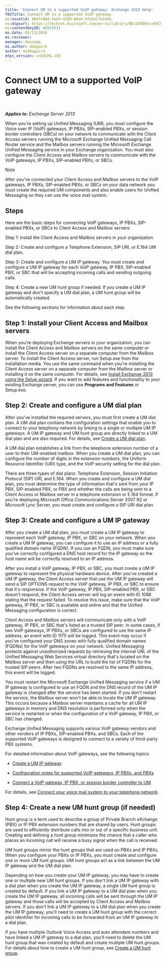 ```yaml
---
title: 'Connect UM to a supported VoIP gateway: Exchange 2013 Help'
TOCTitle: Connect UM to a supported VoIP gateway
ms:assetid: b8dfc8bd-2ee5-418d-b0a4-4fa2ec7e2a2e
ms:mtpsurl: https://technet.microsoft.com/en-us/library/Bb124360(v=EXCHG.150)
ms:contentKeyID: 49315511
ms.date: 05/13/2016
ms.reviewer: 
manager: dansimp
ms.author: dmaguire
author: msdmaguire
mtps_version: v=EXCHG.150
---
```


# Connect UM to a supported VoIP gateway

 

_**Applies to:** Exchange Server 2013_


When you're setting up Unified Messaging (UM), you must configure the Voice over IP (VoIP) gateways, IP PBXs, SIP-enabled PBXs, or session border controllers (SBCs) on your network to communicate with the Client Access servers running the Microsoft Exchange Unified Messaging Call Router service and the Mailbox servers running the Microsoft Exchange Unified Messaging service in your Exchange organization. You must also configure the Client Access and Mailbox servers to communicate with the VoIP gateways, IP PBXs, SIP-enabled PBXs, or SBCs.


> [!NOTE]
> After you've connected your Client Access and Mailbox servers to the VoIP gateways, IP PBXs, SIP-enabled PBXs, or SBCs on your data network you must create the required UM components and also enable users for Unified Messaging so they can use the voice mail system.



## Steps

Here are the basic steps for connecting VoIP gateways, IP PBXs, SIP-enabled PBXs, or SBCs to Client Access and Mailbox servers:

Step 1: Install the Client Access and Mailbox servers in your organization.

Step 2: Create and configure a Telephone Extension, SIP URI, or E.164 UM dial plan.

Step 3: Create and configure a UM IP gateway. You must create and configure a UM IP gateway for each VoIP gateway, IP PBX, SIP-enabled PBX, or SBC that will be accepting incoming calls and sending outgoing calls.

Step 4: Create a new UM hunt group if needed. If you create a UM IP gateway and don't specify a UM dial plan, a UM hunt group will be automatically created.

See the following sections for information about each step.

## Step 1: Install your Client Access and Mailbox servers

When you're deploying Exchange servers in your organization, you can install the Client Access and Mailbox servers on the same computer or install the Client Access server on a separate computer from the Mailbox server. To install the Client Access server, run Setup.exe from the installation media. You use the same command when you're installing the Client Access server on a separate computer from the Mailbox server or installing it on the same computer. For details, see [Install Exchange 2013 using the Setup wizard](install-exchange-2013-using-the-setup-wizard-exchange-2013-help.md). If you want to add features and functionality to your existing Exchange server, you can use **Programs and Features** or Setup.exe.

## Step 2: Create and configure a UM dial plan

After you've installed the required servers, you must first create a UM dial plan. A UM dial plan contains the configuration settings that enable you to connect to your telephony network by linking to a single or multiple UM IP gateways. A UM IP gateway and UM hunt group are directly linked to a UM dial plan and are also required. For details, see [Create a UM dial plan](https://docs.microsoft.com/en-us/exchange/voice-mail-unified-messaging/connect-voice-mail-system/create-um-dial-plan).

A UM dial plan establishes a link from the telephone extension number of a user to their UM-enabled mailbox. When you create a UM dial plan, you can configure the number of digits in the extension numbers, the Uniform Resource Identifier (URI) type, and the VoIP security setting for the dial plan.

There are three types of dial plans: Telephone Extension, Session Initiation Protocol (SIP) URI, and E.164. When you create and configure a UM dial plan, you must determine the type of information that's sent from your IP PBX, SIP-enabled PBX, or PBX and whether the calls are being sent to a Client Access or Mailbox server in a telephone extension or E.164 format. If you're deploying Microsoft Office Communications Server 2007 R2 or Microsoft Lync Server, you must create and configure a SIP URI dial plan.

## Step 3: Create and configure a UM IP gateway

After you create a UM dial plan, you must create a UM IP gateway to represent each VoIP gateway, IP PBX, or SBC on your network. When you create a UM IP gateway, you can configure it to use an IP address or a fully qualified domain name (FQDN). If you use an FQDN, you must make sure you've correctly configured a DNS host record for the IP gateway so the host name will be correctly resolved to an IP address.

After you install a VoIP gateway, IP PBX, or SBC, you must create a UM IP gateway to represent the physical hardware device. After you've created a UM IP gateway, the Client Access server that use the UM IP gateway will send a SIP OPTIONS request to the VoIP gateway, IP PBX, or SBC to ensure that it's responsive. If the VoIP gateway, IP PBX, SIP-enabled PBX, or SBC doesn't respond, the Client Access server will log an event with ID 1088 stating that the request failed. To resolve this issue, make sure that the VoIP gateway, IP PBX, or SBC is available and online and that the Unified Messaging configuration is correct.

Client Access and Mailbox servers will communicate only with a VoIP gateway, IP PBX, or SBC that's listed as a trusted SIP peer. In some cases, if two VoIP gateways, IP PBXs, or SBCs are configured to use the same IP address, an event with ID 1175 will be logged. This event may occur if you've configured your DNS zones with fully qualified domain names (FQDNs) for the VoIP gateways on your network. Unified Messaging protects against unauthorized requests by retrieving the internal URL of the Unified Messaging Web Services virtual directory that's located on the Mailbox server and then using the URL to build the list of FQDNs for the trusted SIP peers. After two FQDNs are resolved to the same IP address, this event will be logged.

You must restart the Microsoft Exchange Unified Messaging service if a UM IP gateway is configured to use an FQDN and the DNS record of the UM IP gateway is changed after the service has been started. If you don't restart the service, the Mailbox server won't be able to locate the UM IP gateway. This occurs because a Mailbox server maintains a cache for all UM IP gateways in memory and DNS resolution is performed only when the service is restarted or when the configuration of a VoIP gateway, IP PBX, or SBC has changed.

Exchange Unified Messaging supports various VoIP gateway vendors and other vendors of IP PBXs, SIP-enabled PBXs, and SBCs. Each of the supported VoIP gateways is designed to connect to a variety of third-party PBX systems.

For detailed information about VoIP gateways, see the following topics:

  - [Create a UM IP gateway](https://docs.microsoft.com/en-us/exchange/voice-mail-unified-messaging/connect-voice-mail-system/create-um-ip-gateway)

  - [Configuration notes for supported VoIP gateways, IP PBXs, and PBXs](https://docs.microsoft.com/en-us/exchange/voice-mail-unified-messaging/telephone-system-integration-with-um/configuration-notes-for-voip-gateways)

  - [Connect a VoIP gateway, IP PBX, or session border controller to UM](connect-a-voip-gateway-ip-pbx-or-session-border-controller-to-um-exchange-2013-help.md)

For details, see [Connect your voice mail system to your telephone network](https://docs.microsoft.com/en-us/exchange/voice-mail-unified-messaging/connect-voice-mail-system/connect-voice-mail-system).

## Step 4: Create a new UM hunt group (if needed)

Hunt group is a term used to describe a group of Private Branch eXchange (PBX) or IP PBX extension numbers that are shared by users. Hunt groups are used to efficiently distribute calls into or out of a specific business unit. Creating and defining a hunt group minimizes the chance that a caller who places an incoming call will receive a busy signal when the call is received.

UM hunt groups mirror the hunt groups that are used on PBXs and IP PBXs. When you configure your PBXs or IP PBXs, you must create and configure one or more UM hunt groups. UM hunt groups act as a link between the UM IP gateway and the UM dial plan.

Depending on how you create your UM IP gateway, you may have to create one or multiple new UM hunt groups. If you don't link a UM IP gateway with a dial plan when you create the UM IP gateway, a single UM hunt group is created by default. If you link a UM IP gateway to a UM dial plan when you create the UM IP gateway, all incoming calls will be sent through the UM IP gateway and those calls will be accepted by Client Access and Mailbox servers. If you don't link a UM IP gateway to a UM dial plan when you create the UM IP gateway, you'll need to create a UM hunt group with the correct pilot identifier for incoming calls to be forwarded from an UM IP gateway to a dial plan.

If you have multiple Outlook Voice Access and auto attendant numbers and have linked a UM IP gateway to a dial plan, you'll need to delete the UM hunt group that was created by default and create multiple UM hunt groups. For details about how to create a UM hunt group, see [Create a UM hunt group](https://docs.microsoft.com/en-us/exchange/voice-mail-unified-messaging/connect-voice-mail-system/create-um-hunt-group).

